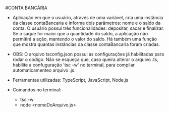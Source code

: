 #CONTA BANCÁRIA

- Aplicação em que o usuário, através de uma variável, cria uma instância da classe contaBancaria e informa dois parâmetros: nome e o saldo da conta. O usuário possui três funcionalidades: depositar, sacar e finalizar. Se o saque for maior que a quantidade
do saldo, a aplicação não permitirá a ação, mantendo o valor do saldo. Há também uma função que mostra quantas instâncias da classe contaBancaria foram criadas.

- OBS: O arquivo tsconfig.json possui as configurações já habilitadas para rodar o código. Não se esqueça que, caso queira alterar o arquivo .ts, habilite a confuguração 'tsc -w' no terminal, para compilar automaticamenteo arquivo .js.

- Ferramentas utilizadas: TypeScript, JavaScript, Node.js

- Comandos no terminal:
  - tsc -w
  - node <nomeDoArquivo.js>

